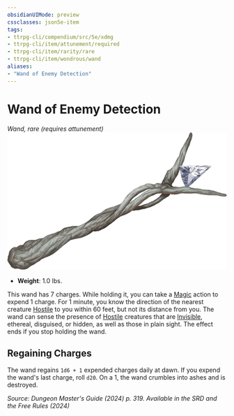 ```yaml
---
obsidianUIMode: preview
cssclasses: json5e-item
tags:
- ttrpg-cli/compendium/src/5e/xdmg
- ttrpg-cli/item/attunement/required
- ttrpg-cli/item/rarity/rare
- ttrpg-cli/item/wondrous/wand
aliases: 
- "Wand of Enemy Detection"
---
```

# Wand of Enemy Detection
*Wand, rare (requires attunement)*  
![](Інструменти%20ДМ/CLI/items/img/wand-of-enemy-detection.webp#right)

- **Weight**: 1.0 lbs.

This wand has 7 charges. While holding it, you can take a [Magic](Інструменти%20ДМ/CLI/rules/actions.md#Magic) action to expend 1 charge. For 1 minute, you know the direction of the nearest creature [Hostile](Інструменти%20ДМ/CLI/rules/variant-rules/hostile-attitude-xphb.md) to you within 60 feet, but not its distance from you. The wand can sense the presence of [Hostile](Інструменти%20ДМ/CLI/rules/variant-rules/hostile-attitude-xphb.md) creatures that are [Invisible](Інструменти%20ДМ/CLI/rules/conditions.md#Invisible), ethereal, disguised, or hidden, as well as those in plain sight. The effect ends if you stop holding the wand.

## Regaining Charges

The wand regains `1d6 + 1` expended charges daily at dawn. If you expend the wand's last charge, roll `d20`. On a 1, the wand crumbles into ashes and is destroyed.

*Source: Dungeon Master's Guide (2024) p. 319. Available in the <span title='Systems Reference Document (5.2)'>SRD</span> and the Free Rules (2024)*